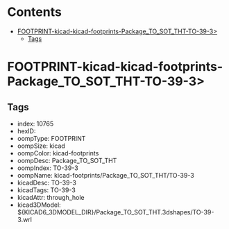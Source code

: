 



Contents
========

* [FOOTPRINT-kicad-kicad-footprints-Package_TO_SOT_THT-TO-39-3>](#footprint-kicad-kicad-footprints-package_to_sot_tht-to-39-3)
	* [Tags](#tags)

# FOOTPRINT-kicad-kicad-footprints-Package_TO_SOT_THT-TO-39-3>

## Tags

- index: 10765
- hexID: 
- oompType: FOOTPRINT
- oompSize: kicad
- oompColor: kicad-footprints
- oompDesc: Package_TO_SOT_THT
- oompIndex: TO-39-3
- oompName: kicad-footprints/Package_TO_SOT_THT/TO-39-3
- kicadDesc: TO-39-3
- kicadTags: TO-39-3
- kicadAttr: through_hole
- kicad3DModel: ${KICAD6_3DMODEL_DIR}/Package_TO_SOT_THT.3dshapes/TO-39-3.wrl
